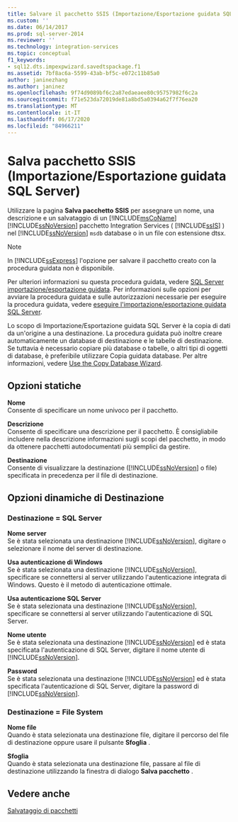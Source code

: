 ```yaml
---
title: Salvare il pacchetto SSIS (Importazione/Esportazione guidata SQL Server) | Microsoft Docs
ms.custom: ''
ms.date: 06/14/2017
ms.prod: sql-server-2014
ms.reviewer: ''
ms.technology: integration-services
ms.topic: conceptual
f1_keywords:
- sql12.dts.impexpwizard.savedtspackage.f1
ms.assetid: 7bf8ac6a-5599-43ab-bf5c-e072c11b85a0
author: janinezhang
ms.author: janinez
ms.openlocfilehash: 9f74d9089bf6c2a87edaeaee80c95757982f6c2a
ms.sourcegitcommit: f71e523da72019de81a8bd5a0394a62f7f76ea20
ms.translationtype: MT
ms.contentlocale: it-IT
ms.lasthandoff: 06/17/2020
ms.locfileid: "84966211"
---
```

# <a name="save-ssis-package-sql-server-import-and-export-wizard"></a>Salva pacchetto SSIS (Importazione/Esportazione guidata SQL Server)
  Utilizzare la pagina **Salva pacchetto SSIS** per assegnare un nome, una descrizione e un salvataggio di un [!INCLUDE[msCoName](../../includes/msconame-md.md)] [!INCLUDE[ssNoVersion](../../includes/ssnoversion-md.md)] pacchetto Integration Services ( [!INCLUDE[ssIS](../../includes/ssis-md.md)] ) nel [!INCLUDE[ssNoVersion](../../includes/ssnoversion-md.md)] `msdb` database o in un file con estensione dtsx.  
  
> [!NOTE]  
>  In [!INCLUDE[ssExpress](../../includes/ssexpress-md.md)] l'opzione per salvare il pacchetto creato con la procedura guidata non è disponibile.  
  
 Per ulteriori informazioni su questa procedura guidata, vedere [SQL Server importazione/esportazione guidata](import-and-export-data-with-the-sql-server-import-and-export-wizard.md). Per informazioni sulle opzioni per avviare la procedura guidata e sulle autorizzazioni necessarie per eseguire la procedura guidata, vedere [eseguire l'importazione/esportazione guidata SQL Server](start-the-sql-server-import-and-export-wizard.md).  
  
 Lo scopo di Importazione/Esportazione guidata SQL Server è la copia di dati da un'origine a una destinazione. La procedura guidata può inoltre creare automaticamente un database di destinazione e le tabelle di destinazione. Se tuttavia è necessario copiare più database o tabelle, o altri tipi di oggetti di database, è preferibile utilizzare Copia guidata database. Per altre informazioni, vedere [Use the Copy Database Wizard](../../relational-databases/databases/use-the-copy-database-wizard.md).  
  
## <a name="static-options"></a>Opzioni statiche  
 **Nome**  
 Consente di specificare un nome univoco per il pacchetto.  
  
 **Descrizione**  
 Consente di specificare una descrizione per il pacchetto. È consigliabile includere nella descrizione informazioni sugli scopi del pacchetto, in modo da ottenere pacchetti autodocumentati più semplici da gestire.  
  
 **Destinazione**  
 Consente di visualizzare la destinazione ([!INCLUDE[ssNoVersion](../../includes/ssnoversion-md.md)] o file) specificata in precedenza per il file di destinazione.  
  
## <a name="target-dynamic-options"></a>Opzioni dinamiche di Destinazione  
  
### <a name="target--sql-server"></a>Destinazione = SQL Server  
 **Nome server**  
 Se è stata selezionata una destinazione [!INCLUDE[ssNoVersion](../../includes/ssnoversion-md.md)], digitare o selezionare il nome del server di destinazione.  
  
 **Usa autenticazione di Windows**  
 Se è stata selezionata una destinazione [!INCLUDE[ssNoVersion](../../includes/ssnoversion-md.md)], specificare se connettersi al server utilizzando l'autenticazione integrata di Windows. Questo è il metodo di autenticazione ottimale.  
  
 **Usa autenticazione SQL Server**  
 Se è stata selezionata una destinazione [!INCLUDE[ssNoVersion](../../includes/ssnoversion-md.md)], specificare se connettersi al server utilizzando l'autenticazione di SQL Server.  
  
 **Nome utente**  
 Se è stata selezionata una destinazione [!INCLUDE[ssNoVersion](../../includes/ssnoversion-md.md)] ed è stata specificata l'autenticazione di SQL Server, digitare il nome utente di [!INCLUDE[ssNoVersion](../../includes/ssnoversion-md.md)].  
  
 **Password**  
 Se è stata selezionata una destinazione [!INCLUDE[ssNoVersion](../../includes/ssnoversion-md.md)] ed è stata specificata l'autenticazione di SQL Server, digitare la password di [!INCLUDE[ssNoVersion](../../includes/ssnoversion-md.md)].  
  
### <a name="target--file-system"></a>Destinazione = File System  
 **Nome file**  
 Quando è stata selezionata una destinazione file, digitare il percorso del file di destinazione oppure usare il pulsante **Sfoglia** .  
  
 **Sfoglia**  
 Quando è stata selezionata una destinazione file, passare al file di destinazione utilizzando la finestra di dialogo **Salva pacchetto** .  
  
## <a name="see-also"></a>Vedere anche  
 [Salvataggio di pacchetti](../save-packages.md)  
  
  
